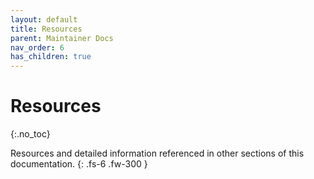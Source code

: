 ```yaml
---
layout: default
title: Resources
parent: Maintainer Docs
nav_order: 6
has_children: true
---
```


# Resources
{:.no_toc}

Resources and detailed information referenced in other sections of this documentation.
{: .fs-6 .fw-300 }
